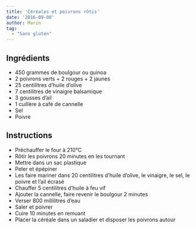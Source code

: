 ```yaml
---
title: 'Céréales et poivrons rôtis'
date: '2016-09-08'
author: Marin
tag: 
  - "Sans gluten"
---
```

## Ingrédients
- 450 grammes de boulgour ou quinoa
- 2 poivrons verts + 2 rouges + 2 jaunes
- 25 centilitres d’huile d’olive
- 7 centilitres de vinaigre balsamique
- 3 gousses d’ail
- 1 cuillère à café de cannelle
- Sel
- Poivre

## Instructions
- Préchauffer le four à 210°C
- Rôtir les poivrons 20 minutes en les tournant
- Mettre dans un sac plastique
- Peler et épépiner
- Les faire mariner dans 20 centilitres d’huile d’olive, le vinaigre, le sel, le poivre et l’ail écrasé
- Chauffer 5 centilitres d’huile à feu vif
- Ajouter la cannelle, faire revenir le boulgour 2 minutes
- Verser 800 millilitres d’eau
- Saler et poivrer
- Cuire 10 minutes en remuant
- Placer la céréale dans un saladier et disposer les poivrons autour


